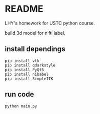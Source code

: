 # README

LHY's homework for USTC python course.

build 3d model for nifti label.

## install dependings

```shell
pip install vtk
pip install qdarkstyle
pip install PyQt5
pip install nibabel
pip install SimpleITK
```

## run code

```shell
python main.py
```